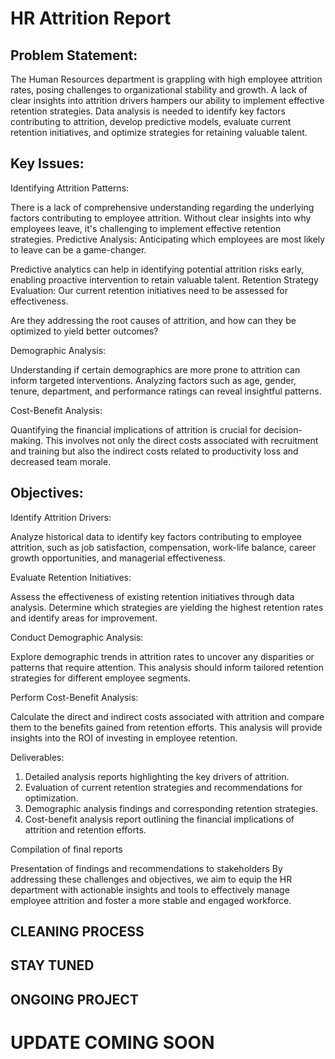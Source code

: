 # HR Attrition Report

## Problem Statement:
The Human Resources department is grappling with high employee attrition rates, posing challenges to organizational stability and growth. A lack of clear insights into attrition drivers hampers our ability to implement effective retention strategies. Data analysis is needed to identify key factors contributing to attrition, develop predictive models, evaluate current retention initiatives, and optimize strategies for retaining valuable talent.

## Key Issues:

Identifying Attrition Patterns: 

There is a lack of comprehensive understanding regarding the underlying factors contributing to employee attrition. Without clear insights into why employees leave, it's challenging to implement effective retention strategies.
Predictive Analysis: Anticipating which employees are most likely to leave can be a game-changer. 

Predictive analytics can help in identifying potential attrition risks early, enabling proactive intervention to retain valuable talent. Retention Strategy Evaluation: Our current retention initiatives need to be assessed for effectiveness. 

Are they addressing the root causes of attrition, and how can they be optimized to yield better outcomes?

Demographic Analysis: 

Understanding if certain demographics are more prone to attrition can inform targeted interventions. Analyzing factors such as age, gender, tenure, department, and performance ratings can reveal insightful patterns.

Cost-Benefit Analysis: 

Quantifying the financial implications of attrition is crucial for decision-making. This involves not only the direct costs associated with recruitment and training but also the indirect costs related to productivity loss and decreased team morale.

## Objectives:

Identify Attrition Drivers: 

Analyze historical data to identify key factors contributing to employee attrition, such as job satisfaction, compensation, work-life balance, career growth opportunities, and managerial effectiveness.

Evaluate Retention Initiatives: 

Assess the effectiveness of existing retention initiatives through data analysis. Determine which strategies are yielding the highest retention rates and identify areas for improvement.

Conduct Demographic Analysis: 

Explore demographic trends in attrition rates to uncover any disparities or patterns that require attention. This analysis should inform tailored retention strategies for different employee segments.

Perform Cost-Benefit Analysis: 

Calculate the direct and indirect costs associated with attrition and compare them to the benefits gained from retention efforts. This analysis will provide insights into the ROI of investing in employee retention.

Deliverables:
1.	Detailed analysis reports highlighting the key drivers of attrition.
2.	Evaluation of current retention strategies and recommendations for optimization.
3.	Demographic analysis findings and corresponding retention strategies.
4.	Cost-benefit analysis report outlining the financial implications of attrition and retention efforts.

Compilation of final reports

Presentation of findings and recommendations to stakeholders
By addressing these challenges and objectives, we aim to equip the HR department with actionable insights and tools to effectively manage employee attrition and foster a more stable and engaged workforce.


## CLEANING PROCESS

## STAY TUNED

## ONGOING PROJECT


# UPDATE COMING SOON





